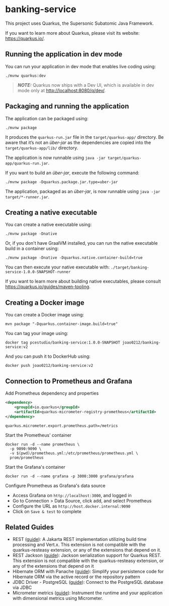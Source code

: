 # banking-service

This project uses Quarkus, the Supersonic Subatomic Java Framework.

If you want to learn more about Quarkus, please visit its website: <https://quarkus.io/>.

## Running the application in dev mode

You can run your application in dev mode that enables live coding using:

```shell script
./mvnw quarkus:dev
```

> **_NOTE:_**  Quarkus now ships with a Dev UI, which is available in dev mode only at <http://localhost:8080/q/dev/>.

## Packaging and running the application

The application can be packaged using:

```shell script
./mvnw package
```

It produces the `quarkus-run.jar` file in the `target/quarkus-app/` directory.
Be aware that it’s not an _über-jar_ as the dependencies are copied into the `target/quarkus-app/lib/` directory.

The application is now runnable using `java -jar target/quarkus-app/quarkus-run.jar`.

If you want to build an _über-jar_, execute the following command:

```shell script
./mvnw package -Dquarkus.package.jar.type=uber-jar
```

The application, packaged as an _über-jar_, is now runnable using `java -jar target/*-runner.jar`.

## Creating a native executable

You can create a native executable using:

```shell script
./mvnw package -Dnative
```

Or, if you don't have GraalVM installed, you can run the native executable build in a container using:

```shell script
./mvnw package -Dnative -Dquarkus.native.container-build=true
```

You can then execute your native executable with: `./target/banking-service-1.0.0-SNAPSHOT-runner`

If you want to learn more about building native executables, please consult <https://quarkus.io/guides/maven-tooling>.

## Creating a Docker image

You can create a Docker image using:

```shell
mvn package "-Dquarkus.container-image.build=true"
```

You can tag your image using:

```shell
docker tag pcestudio/banking-service:1.0.0-SNAPSHOT joao0212/banking-service:v2
```

And you can push it to DockerHub using:

```shell
docker push joao0212/banking-service:v2
```


## Connection to Prometheus and Grafana

Add Prometheus dependency and properties

```xml
<dependency>
    <groupId>io.quarkus</groupId>
    <artifactId>quarkus-micrometer-registry-prometheus</artifactId>
</dependency>
```
```properties
quarkus.micrometer.export.prometheus.path=/metrics
```

Start the Prometheus' container

```shell
docker run -d --name prometheus \
  -p 9090:9090 \
  -v $(pwd)/prometheus.yml:/etc/prometheus/prometheus.yml \
  prom/prometheus
```

Start the Grafana's container

```shell
docker run -d --name grafana -p 3000:3000 grafana/grafana
```

Configure Prometheus as Grafana's data source

- Access Grafana on `http://localhost:3000`, and logged in
- Go to Connection > Data Source, click add, and select Prometheus
- Configure the URL as `http://host.docker.internal:9090`
- Click on `Save & test` to complete


## Related Guides

- REST ([guide](https://quarkus.io/guides/rest)): A Jakarta REST implementation utilizing build time processing and Vert.x. This extension is not compatible with the quarkus-resteasy extension, or any of the extensions that depend on it.
- REST Jackson ([guide](https://quarkus.io/guides/rest#json-serialisation)): Jackson serialization support for Quarkus REST. This extension is not compatible with the quarkus-resteasy extension, or any of the extensions that depend on it
- Hibernate ORM with Panache ([guide](https://quarkus.io/guides/hibernate-orm-panache)): Simplify your persistence code for Hibernate ORM via the active record or the repository pattern
- JDBC Driver - PostgreSQL ([guide](https://quarkus.io/guides/datasource)): Connect to the PostgreSQL database via JDBC
- Micrometer metrics ([guide](https://quarkus.io/guides/micrometer)): Instrument the runtime and your application with dimensional metrics using Micrometer.
